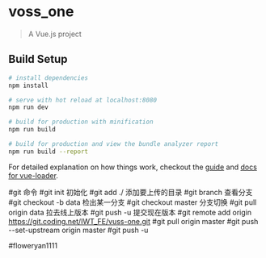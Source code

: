 # voss_one

> A Vue.js project

## Build Setup

``` bash
# install dependencies
npm install

# serve with hot reload at localhost:8080
npm run dev

# build for production with minification
npm run build

# build for production and view the bundle analyzer report
npm run build --report
```

For detailed explanation on how things work, checkout the [guide](http://vuejs-templates.github.io/webpack/) and [docs for vue-loader](http://vuejs.github.io/vue-loader).

#git 命令
#git init 初始化
#git add ./ 添加要上传的目录
#git branch 查看分支
#git checkout -b data 检出某一分支
#git checkout master 分支切换
#git pull origin data 拉去线上版本
#git push -u 提交现在版本
#git remote add origin https://git.coding.net/IWT_FE/vuss-one.git
#git pull origin master
#git push --set-upstream origin master
#git push -u

#floweryan1111
